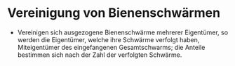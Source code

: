 # Vereinigung von Bienenschwärmen

- Vereinigen sich ausgezogene Bienenschwärme mehrerer Eigentümer, so werden die Eigentümer, welche ihre Schwärme verfolgt haben, Miteigentümer des eingefangenen Gesamtschwarms; die Anteile bestimmen sich nach der Zahl der verfolgten Schwärme.

